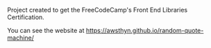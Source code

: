 Project created to get the FreeCodeCamp's Front End Libraries Certification.

You can see the website at https://awsthyn.github.io/random-quote-machine/
